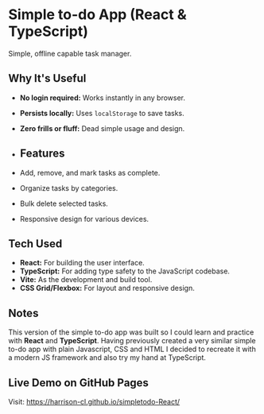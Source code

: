 # Simple to-do App (React & TypeScript)

Simple, offline capable task manager.

## Why It's Useful

* **No login required:** Works instantly in any browser.
* **Persists locally:** Uses `localStorage` to save tasks.
* **Zero frills or fluff:** Dead simple usage and design.

* ## Features

* Add, remove, and mark tasks as complete.
* Organize tasks by categories.
* Bulk delete selected tasks.
* Responsive design for various devices.

## Tech Used

* **React:** For building the user interface.
* **TypeScript:** For adding type safety to the JavaScript codebase.
* **Vite:** As the development and build tool.
* **CSS Grid/Flexbox:** For layout and responsive design.


## Notes

This version of the simple to-do app was built so I could learn and practice with **React** and **TypeScript**.
Having previously created a very similar simple to-do app with plain Javascript, CSS and HTML I decided to recreate
it with a modern JS framework and also try my hand at TypeScript.

## Live Demo on GitHub Pages

Visit: https://harrison-cl.github.io/simpletodo-React/
